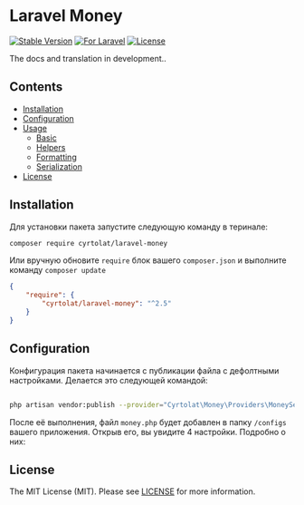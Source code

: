 # Laravel Money

[![Stable Version](https://img.shields.io/github/v/release/cyrtolat/laravel-money?label=stable&style=flat-square)](https://packagist.org/packages/cyrtolat/laravel-money)
[![For Laravel](https://img.shields.io/badge/Laravel-8.x%20%7C%209.x-orange.svg?style=flat-square)](https://img.shields.io/badge/Laravel-8.x%20%7C%209.x-orange.svg?style=flat-square)
[![License](https://img.shields.io/github/license/cyrtolat/laravel-money?style=flat-square)](https://packagist.org/packages/cyrtolat/laravel-money)

The docs and translation in development..

[comment]: <> (## Preface)

[comment]: <> (Данный пакет предназначен для приложений, в доменной модели которых деньги являются объект-значениями. Его основная задача состоит в том, чтобы избавить разработчика от необходимости адаптировать известные библиотеки денег под архитектуру Ларавель. Этот пакет изначально строится на ней.   )

## Contents

- [Installation](#installation)
- [Configuration](#configuration)
- [Usage](#Usage)
  - [Basic](#basic)
  - [Helpers](#helpers)
  - [Formatting](#formatting)
  - [Serialization](#serialization)
- [License](#license)

## Installation

Для установки пакета запустите следующую команду в теринале:

```bash
composer require cyrtolat/laravel-money
```

Или вручную обновите `require` блок вашего `composer.json` и выполните команду `composer update`

```json
{
    "require": {
        "cyrtolat/laravel-money": "^2.5"
    }
}
```

## Configuration

Конфигурация пакета начинается с публикации файла с дефолтными настройками. Делается это следующей командой: 

```bash

php artisan vendor:publish --provider="Cyrtolat\Money\Providers\MoneyServiceProvider"

```

После её выполнения, файл `money.php` будет добавлен в папку `/configs` вашего приложения. Открыв его, вы увидите 4 настройки. Подробно о них:

[comment]: <> (### Money Locale)

[comment]: <> (```php)

[comment]: <> ('locale' => 'en_US')

[comment]: <> (```)

[comment]: <> (Параметр `locale` - это языковой тег BCP 47. Он определяет стиль форматирования денежных значений в строки в соответствии с выбранной локализацией и используется внутри объектов Intl.NumberFormat.)

[comment]: <> (### Currency Storage)

[comment]: <> (```php)

[comment]: <> ('storage' => \Cyrtolat\Money\Storages\IsoCurrencyStorage::class)

[comment]: <> (```)

[comment]: <> (Параметр `storage` хранит в себе класс-реализацию интерфейса `Cyrtolat\Contracts\CurrencyStorage`. Это репозиторий, которых хранит в себе все доступные в приложении валюты. По умолчанию определено дефолтное хранилище, в котором лежат данные ISO валют и некоторых известных криптовалют. В большинстве случаев его будет достаточно, но если Вам требуется работать с валютой, которой нет в этом хранилище, то вы можете реализовать своё.)

[comment]: <> (### Currency Serializer)

[comment]: <> (```php)

[comment]: <> ('serializer' => \Cyrtolat\Money\Serializers\MajorMoneySerializer::class)

[comment]: <> (```)

[comment]: <> (Аналогично предыдущему параметру, `serializer` хранит в себе класс-реализацию интерфейса `Cyrtolat\Contracts\MoneySerializer`. Этот класс отвечает за то каким образом Ларавель будет преобразовывать ваши объекты Money в массивы и строки JSON. "Из коробки" доступно несколько сериализаторов. Подробнее о них в [этом]&#40;#serialization&#41; разделе.)

[comment]: <> (### Currency Formatter)

[comment]: <> (```php)

[comment]: <> ('formatter' => \Cyrtolat\Money\Formatters\DecimalMoneyFormatter::class)

[comment]: <> (```)

[comment]: <> (Последний параметр `formatter` хранит в себе класс-реализацию интерфейса `Cyrtolat\Contracts\MoneyFormatter`. Этот класс отвечает за рендеринг объектов Money в строки. Изначально доступно несколько форматторов. Подробнее о них Подробнее о них в [здесь]&#40;#formatting&#41;.)

[comment]: <> (## Usage)

[comment]: <> (### Money Creating)

[comment]: <> (Создание экземпляров Money предлагается через фасад сервиса `\Cyrtolat\Money\Service\MoneyService`. Выглядит следующим образом:)

[comment]: <> (```php)

[comment]: <> (use \Cyrtolat\Money\Facades\Money;)

[comment]: <> (# указание значения в "минорном" и "мажорном" стилях)

[comment]: <> ($money = Money::of&#40;150.23, 'RUB'&#41;; // 150.23 RUB)

[comment]: <> ($money = Money::ofMinor&#40;15023, 'RUB'&#41;; // 150.23 RUB)

[comment]: <> (# также можно передавать и объект Currency вместо кода)

[comment]: <> ($currency = Money::getCurrencyOf&#40;'RUB'&#41;;)

[comment]: <> ($money = Money::of&#40;150.23, $currency&#41;;)

[comment]: <> ($money = Money::ofMinor&#40;15023, $currency&#41;;)

[comment]: <> (```)

[comment]: <> (>Помните про хранилище валют? Если попытаться через сервис создать деньги с валютой, которой нет в хранилище, то будет ошибка.)

[comment]: <> (### Math and comparing)

[comment]: <> (Объекты Money между собой можно сравнивать, складывать и вычитать. Как это делается показано далее:)

[comment]: <> (```php)

[comment]: <> (use \Cyrtolat\Money\Facades\Money;)

[comment]: <> ($money_1 = Money::of&#40;150.23, 'RUB'&#41;; // 150.23 RUB)

[comment]: <> ($money_2 = Money::of&#40;320.88, 'RUB'&#41;; // 320.88 RUB)

[comment]: <> ($money = $money_1->plus&#40;$money_2&#41;; // $money_1 + $money_2)

[comment]: <> ($money = $money_1->minus&#40;$money_2&#41;; // $money_1 - $money_2)

[comment]: <> ($money = $money_1->multiplyBy&#40;2.3&#41;; // $money_1 * 2.3)

[comment]: <> ($money = $money_1->divideBy&#40;4&#41;; // $money_1 / 4)

[comment]: <> ($money = $money_1->round&#40;&#41;; // 150.00 RUB)

[comment]: <> ($bool = $money_1->gt&#40;$money_2&#41;; // $money_1 > $money_2)

[comment]: <> ($bool = $money_1->gte&#40;$money_2&#41;; // $money_1 >= $money_2)

[comment]: <> ($bool = $money_1->lt&#40;$money_2&#41;; // $money_1 < $money_2)

[comment]: <> ($bool = $money_1->lte&#40;$money_2&#41;; // $money_1 <= $money_2)

[comment]: <> ($bool = $money_1->equals&#40;$money_2&#41;; // $money_1 == $money_2)

[comment]: <> ($bool = $money_1->hasSameAmount&#40;$money_2&#41;; // false)

[comment]: <> ($bool = $money_1->hasSameCurrency&#40;$money_2&#41;; // true)

[comment]: <> (```)

[comment]: <> (Объекты денег иммутабельны. Все операции возвращают новый экземпляр. Также не забывайте, что нужно нельзя складывать, вычитать, делить и умножать объекты денег с разными валютами. Это же касается и операций сравнения. Лишь последние два метода не выкинут исключение, если вы передадите в них деньги с отличной от исходного объекта валютой.)

[comment]: <> (### Formatting)

[comment]: <> (Как уже было сказано, за форматирование денег отвечает класс форматтера. Единожды выставив его в конфигах, Вам больше не нужно заботиться о логике форматирования. Пакет сделает это за Вас. Привести объект Money в строчный тип можно следующим образом:)

[comment]: <> (```php)

[comment]: <> (use \Cyrtolat\Money\Facades\Money;)

[comment]: <> ($money = Money::of&#40;150.23, 'RUB'&#41;;)

[comment]: <> (# I have: 150.23 RUB)

[comment]: <> (echo "I have: " . $money->render&#40;&#41;;)

[comment]: <> (echo "I have: " . $money;)

[comment]: <> (```)

[comment]: <> ("Из коробки" доступно несколько форматтеров.)

[comment]: <> (форматтер | пример)

[comment]: <> (:-------:|:-------:)

[comment]: <> (`Cyrtolat\Money\Formatters\DecimalMoneyFormatter` | 150.23 RUB)

[comment]: <> (`Cyrtolat\Money\Formatters\LocalizedMoneyFormatter` | 150.23 ₽)

[comment]: <> (### Serialization)

[comment]: <> (Сериализация денег - одна из наиболее важных функций этого пакета. )

## License

The MIT License (MIT). Please see [LICENSE](LICENSE.md) for more information.
